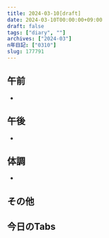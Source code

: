 ```yaml
---
title: 2024-03-10[draft]
date: 2024-03-10T00:00:00+09:00
draft: false
tags: ["diary", ""]
archives: ["2024-03"]
n年日記: ["0310"]
slug: 177791
---
```

## 午前
- 
## 午後
- 
## 体調
- 
## その他
## 今日のTabs